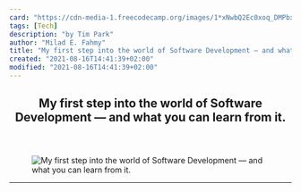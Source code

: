 ```yaml
---
card: "https://cdn-media-1.freecodecamp.org/images/1*xNwbQ2Ec0xoq_DMPbxR5yw.png"
tags: [Tech]
description: "by Tim Park"
author: "Milad E. Fahmy"
title: "My first step into the world of Software Development — and what you can learn from it."
created: "2021-08-16T14:41:39+02:00"
modified: "2021-08-16T14:41:39+02:00"
---
```

<div class="site-wrapper">
<main id="site-main" class="site-main outer">
<div class="inner">
<article class="post-full post tag-tech tag-programming tag-self-improvement tag-life-lessons tag-software-development ">
<header class="post-full-header">
<h1 class="post-full-title">My first step into the world of Software Development — and what you can learn from it.</h1>
</header>
<figure class="post-full-image">
<picture>
<source media="(max-width: 700px)" sizes="1px" srcset="data:image/gif;base64,R0lGODlhAQABAIAAAAAAAP///yH5BAEAAAAALAAAAAABAAEAAAIBRAA7 1w">
<source media="(min-width: 701px)" sizes="(max-width: 800px) 400px,
(max-width: 1170px) 700px,
1400px" srcset="https://cdn-media-1.freecodecamp.org/images/1*xNwbQ2Ec0xoq_DMPbxR5yw.png 300w,
https://cdn-media-1.freecodecamp.org/images/1*xNwbQ2Ec0xoq_DMPbxR5yw.png 600w,
https://cdn-media-1.freecodecamp.org/images/1*xNwbQ2Ec0xoq_DMPbxR5yw.png 1000w,
https://cdn-media-1.freecodecamp.org/images/1*xNwbQ2Ec0xoq_DMPbxR5yw.png 2000w">
<img onerror="this.style.display='none'" src="https://cdn-media-1.freecodecamp.org/images/1*xNwbQ2Ec0xoq_DMPbxR5yw.png" alt="My first step into the world of Software Development — and what you can learn from it.">
</picture>
</figure>
<section class="post-full-content">
<div class="post-content medium-migrated-article">
</div>
<hr>
</section>
</article>
</div>
</main>
</div>
<!-- Google Tag Manager (noscript) -->
<!-- End Google Tag Manager (noscript) -->
